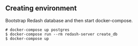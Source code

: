 ## Creating environment

Bootstrap Redash database and then start docker-compose.

```
# docker-compose up postgres
$ docker-compose run --rm redash-server create_db
$ docker-compose up
```
